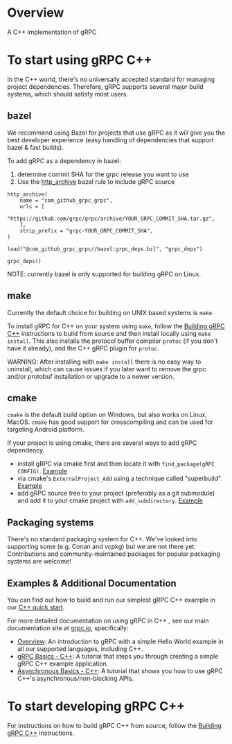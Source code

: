 
# Overview

A C++ implementation of gRPC

# To start using gRPC C++

In the C++ world, there's no universally accepted standard for managing project dependencies.
Therefore, gRPC supports several major build systems, which should satisfy most users.

## bazel

We recommend using Bazel for projects that use gRPC as it will give you the best developer experience
(easy handling of dependencies that support bazel & fast builds).

To add gRPC as a dependency in bazel:
1. determine commit SHA for the grpc release you want to use
2. Use the [http_archive](https://docs.bazel.build/versions/master/be/workspace.html#http_archive) bazel rule to include gRPC source
  ```
  http_archive(
      name = "com_github_grpc_grpc",
      urls = [
          "https://github.com/grpc/grpc/archive/YOUR_GRPC_COMMIT_SHA.tar.gz",
      ],
      strip_prefix = "grpc-YOUR_GRPC_COMMIT_SHA",
  )

  load("@com_github_grpc_grpc//bazel:grpc_deps.bzl", "grpc_deps")

  grpc_deps()
  ```

NOTE: currently bazel is only supported for building gRPC on Linux.

## make

Currently the default choice for building on UNIX based systems is `make`.

To install gRPC for C++ on your system using `make`, follow the [Building gRPC C++](../../BUILDING.md)
instructions to build from source and then install locally using `make install`.
This also installs the protocol buffer compiler `protoc` (if you don't have it already),
and the C++ gRPC plugin for `protoc`.

WARNING: After installing with `make install` there is no easy way to uninstall, which can cause issues
if you later want to remove the grpc and/or protobuf installation or upgrade to a newer version.

## cmake

`cmake` is the default build option on Windows, but also works on Linux, MacOS. `cmake` has good
support for crosscompiling and can be used for targeting Android platform.

If your project is using cmake, there are several ways to add gRPC dependency.
- install gRPC via cmake first and then locate it with `find_package(gRPC CONFIG)`. [Example](../../examples/cpp/helloworld/CMakeLists.txt)
- via cmake's `ExternalProject_Add` using a technique called "superbuild". [Example](../../examples/cpp/helloworld/cmake_externalproject/CMakeLists.txt)
- add gRPC source tree to your project (preferably as a git submodule) and add it to your cmake project with `add_subdirectory`. [Example](../../examples/cpp/helloworld/CMakeLists.txt)

## Packaging systems

There's no standard packaging system for C++. We've looked into supporting some (e.g. Conan and vcpkg) but we are not there yet.
Contributions and community-maintained packages for popular packaging systems are welcome!


## Examples & Additional Documentation

You can find out how to build and run our simplest gRPC C++ example in our
[C++ quick start](../../examples/cpp).

For more detailed documentation on using gRPC in C++ , see our main
documentation site at [grpc.io](https://grpc.io), specifically:

* [Overview](https://grpc.io/docs/): An introduction to gRPC with a simple
  Hello World example in all our supported languages, including C++.
* [gRPC Basics - C++](https://grpc.io/docs/tutorials/basic/c.html):
  A tutorial that steps you through creating a simple gRPC C++ example
  application.
* [Asynchronous Basics - C++](https://grpc.io/docs/tutorials/async/helloasync-cpp.html):
  A tutorial that shows you how to use gRPC C++'s asynchronous/non-blocking
  APIs.


# To start developing gRPC C++

For instructions on how to build gRPC C++ from source, follow the [Building gRPC C++](../../BUILDING.md) instructions.
